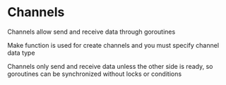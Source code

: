 # Channels

Channels allow send and receive data through goroutines

Make function is used for create channels and you must specify channel data type

Channels only send and receive data unless the other side is ready, so goroutines can be synchronized without locks or conditions
